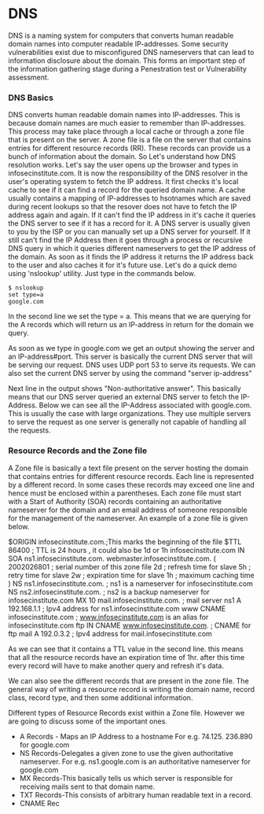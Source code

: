 # DNS
DNS is a naming system for computers that converts human readable domain names into computer readable IP-addresses. Some security vulnerabilities exist due to misconfigured DNS nameservers that can lead to information disclosure about the domain. This forms an important step of the information gathering stage during a Penestration test or Vulnerability assessment. 

### DNS Basics
 DNS converts human readable domain names into IP-addresses. This is because domain names are much easier to remember than IP-addresses. This process may take place through a local cache or through a zone file that is present on the server. A zone file is a file on the server that contains entries for different resource records (RR). These records can provide us a bunch of information about the domain.
 So Let's understand how DNS resolution works. Let's say the user opens up the browser and types in infosecinstitute.com. It is now the responsibility of the DNS resolver in the user's operating system to fetch the IP address. It first checks it's local cache to see if it can find a record for the queried domain name. A cache usually contains a mapping of IP-addresses to hsotnames which are saved during recent lookups so that the resover does not have to fetch the IP address again and again. If it can't find the IP address in it's cache it queries the DNS server to see if it has a record for it. A DNS server is usually given to you by the ISP or you can manually set up a DNS server for yourself. If it still can't find the IP Address then it goes through a process or recursive DNS query in which it queries different nameservers to get the IP address of the domain. As soon as it finds the IP address it returns the IP address back to the user and also caches it for it's future use.
  Let's do a quick demo using 'nslookup' utility. Just type in the commands below.
  ```
  $ nslookup
  set type=a
  google.com
  ```
  In the second line we set the type = a. This means that we are querying for the A records which will return us an IP-address in return for the domain we query.

As soon as we type in google.com we get an output showing the server and an IP-address#port. This server is basically the current DNS server that will be serving our request. DNS uses UDP port 53 to serve its requests. We can also set the current DNS server by using the command "server ip-address"

Next line in the output shows "Non-authoritative answer". This basically means that our DNS server queried an external DNS server to fetch  the IP-Address. Below we can see all the IP-Address associated with google.com. This is usually the case with large organizations. They use multiple servers to serve the request as one server is generally not capable of handling all the requests.

### Resource Records and the Zone file
A Zone file is basically a text file present on the server hosting the domain that contains entries for different resource records. Each line is represented by a different record. In some cases these records may exceed one line and hence must be enclosed within a parentheses. Each zone file must start with a Start of Authority (SOA) records containing an authoritative nameserver for the domain and an email address of someone responsible for the management of the nameserver. An example of a zone file is given below.

$ORIGIN infosecinstitute.com.;This marks the beginning of the file
  $TTL	86400 ; TTL is 24 hours , it could also be 1d or 1h
  infosecinstitute.com  IN	 SOA ns1.infosecinstitute.com.	webmaster.infosecinstitute.com. (
            		2002026801 ; serial number of this zone file
            		2d ; refresh time for slave
            		5h ; retry time for slave
            		2w ; expiration time for slave
            		1h ; maximum caching time
            			     )
         NS                    ns1.infosecinstitute.com.       ; ns1 is a nameserver for infosecinstitute.com
         NS                    ns2.infosecinstitute.com.       ; ns2 is a backup nameserver for infosecinstitute.com
         MX                    10 mail.infosecinstitute.com.   ; mail server
  ns1     A                     192.168.1.1                    ; Ipv4 address for ns1.infosecinstitute.com
  www    CNAME                 infosecinstitute.com            ; www.infosecinstitute.com is an alias for infosecinstitute.com
  ftp    IN  CNAME             www.infosecinstitute.com.       ; CNAME for ftp
  mail   A                     192.0.3.2                       ; Ipv4 address for mail.infosecinstitute.com

As we can see that it contains a TTL value in the second line. this means that all the resource records have an expiration time of 1hr. after this time every record will have to make another query and refresh it's data.

We can also see the different records that are present in the zone file. The general way of writing a resource record is writing the domain name, record class, record type, and then some additional information.

Different types of Resource Records exist within a Zone file. However we are going to discuss some of the important ones.

- A Records - Maps an IP Address to a hostname 
	For e.g. 74.125. 236.890 for google.com
- NS Records-Delegates a given zone to use the given authoritative nameserver.
	For e.g. ns1.google.com is an authoritative nameserver for google.com
- MX Records-This basically tells us which server is responsible for receiving mails sent to that domain name.
- TXT Records-This consists of arbitrary human readable text in a record.
- CNAME Rec

<!--stackedit_data:
eyJoaXN0b3J5IjpbNjMyMzA5NTM3LC0xNjkyMzc3MTQsMzU2OT
A2MjksODg4MTI2MzA0LDQzMjc3MDg5OCw0MDc0ODIxNDgsLTIw
ODg3NDY2MTJdfQ==
-->